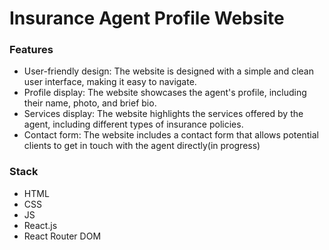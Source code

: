 <h1>Insurance Agent Profile Website</h1>
</hr>
<h3>Features</h3>
<ul>
<li>User-friendly design: The website is designed with a simple and clean user interface, making it easy to navigate.</li>
<li>Profile display: The website showcases the agent's profile, including their name, photo, and brief bio.</li>
<li>Services display: The website highlights the services offered by the agent, including different types of insurance policies.</li>
<li>Contact form: The website includes a contact form that allows potential clients to get in touch with the agent directly(in progress)</li>
</ul>
</hr>
<h3>Stack</h3>
<ul>
<li>HTML</li>
<li>CSS</li>
<li>JS</li>
<li>React.js</li>
<li>React Router DOM</li>
</ul>
